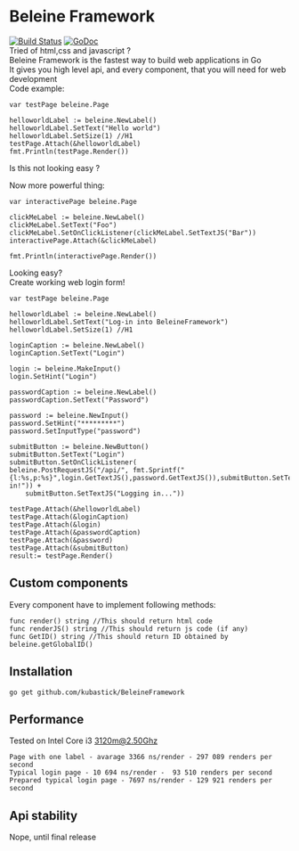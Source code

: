 # Beleine Framework
[![Build Status](https://travis-ci.com/kubastick/BeleineFramework.svg?token=bpH3SmbkspnyvKjSgrmq&branch=master)](https://travis-ci.com/kubastick/BeleineFramework)
[![GoDoc](https://godoc.org/github.com/kubastick/BeleineFramework?status.svg)](https://godoc.org/github.com/kubastick/BeleineFramework)  
Tried of html,css and javascript ?  
Beleine Framework is the fastest way to build web applications in Go  
It gives you high level api, and every component, that you will need for web development  
Code example:
```
var testPage beleine.Page

helloworldLabel := beleine.NewLabel()
helloworldLabel.SetText("Hello world")
helloworldLabel.SetSize(1) //H1
testPage.Attach(&helloworldLabel)
fmt.Println(testPage.Render())
```

Is this not looking easy ?

Now more powerful thing:

```
var interactivePage beleine.Page

clickMeLabel := beleine.NewLabel()
clickMeLabel.SetText("Foo")
clickMeLabel.SetOnClickListener(clickMeLabel.SetTextJS("Bar"))
interactivePage.Attach(&clickMeLabel)

fmt.Println(interactivePage.Render())
```

Looking easy?  
Create working web login form!
```
var testPage beleine.Page

helloworldLabel := beleine.NewLabel()
helloworldLabel.SetText("Log-in into BeleineFramework")
helloworldLabel.SetSize(1) //H1

loginCaption := beleine.NewLabel()
loginCaption.SetText("Login")

login := beleine.MakeInput()
login.SetHint("Login")

passwordCaption := beleine.NewLabel()
passwordCaption.SetText("Password")

password := beleine.NewInput()
password.SetHint("*********")
password.SetInputType("password")

submitButton := beleine.NewButton()
submitButton.SetText("Login")
submitButton.SetOnClickListener(
beleine.PostRequestJS("/api/", fmt.Sprintf("{l:%s,p:%s}",login.GetTextJS(),password.GetTextJS()),submitButton.SetTextJS("Logged in!")) +
    submitButton.SetTextJS("Logging in..."))

testPage.Attach(&helloworldLabel)
testPage.Attach(&loginCaption)
testPage.Attach(&login)
testPage.Attach(&passwordCaption)
testPage.Attach(&password)
testPage.Attach(&submitButton)
result:= testPage.Render()
```

## Custom components
Every component have to implement following methods:
```
func render() string //This should return html code
func renderJS() string //This should return js code (if any)
func GetID() string //This should return ID obtained by beleine.getGlobalID()
```

## Installation
`go get github.com/kubastick/BeleineFramework`

## Performance
Tested on Intel Core i3 3120m@2.50Ghz
```
Page with one label - avarage 3366 ns/render - 297 089 renders per second
Typical login page - 10 694 ns/render -  93 510 renders per second
Prepared typical login page - 7697 ns/render - 129 921 renders per second
```

## Api stability
Nope, until final release